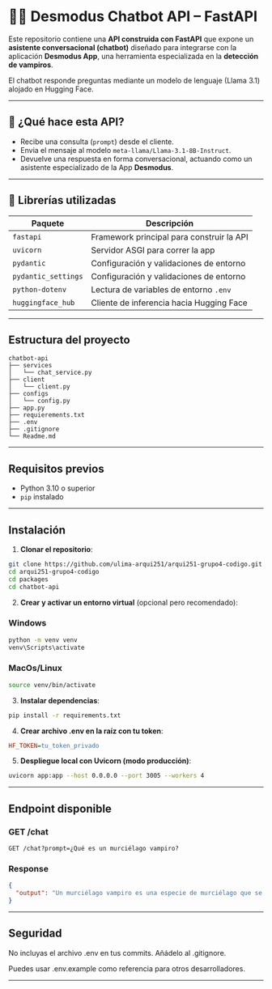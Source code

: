 # 🧛‍♂️ Desmodus Chatbot API – FastAPI

Este repositorio contiene una **API construida con FastAPI** que expone un **asistente conversacional (chatbot)** diseñado para integrarse con la aplicación **Desmodus App**, una herramienta especializada en la **detección de vampiros**.

El chatbot responde preguntas mediante un modelo de lenguaje (Llama 3.1) alojado en Hugging Face.

---

## 🚀 ¿Qué hace esta API?

- Recibe una consulta (`prompt`) desde el cliente.
- Envia el mensaje al modelo `meta-llama/Llama-3.1-8B-Instruct`.
- Devuelve una respuesta en forma conversacional, actuando como un asistente especializado de la App **Desmodus**.

---

## 🧰 Librerías utilizadas

| Paquete        | Descripción                              |
|----------------|------------------------------------------|
| `fastapi`      | Framework principal para construir la API |
| `uvicorn`      | Servidor ASGI para correr la app         |
| `pydantic`     | Configuración y validaciones de entorno  |
| `pydantic_settings`| Configuración y validaciones de entorno  |
| `python-dotenv`| Lectura de variables de entorno `.env`   |
| `huggingface_hub`  | Cliente de inferencia hacia Hugging Face |

---

## Estructura del proyecto

``` pgsql
chatbot-api
├── services
│   └── chat_service.py
├── client
│   └── client.py
├── configs
│   └── config.py
├── app.py
├── requierements.txt
├── .env
├── .gitignore
└── Readme.md
```

---

## Requisitos previos

- Python 3.10 o superior
- `pip` instalado

---

## Instalación

1. **Clonar el repositorio**:

```bash
git clone https://github.com/ulima-arqui251/arqui251-grupo4-codigo.git
cd arqui251-grupo4-codigo
cd packages
cd chatbot-api
```

2. **Crear y activar un entorno virtual** (opcional pero recomendado):

### Windows

```bash
python -m venv venv
venv\Scripts\activate
```

### MacOs/Linux

```bash
source venv/bin/activate
```

3. **Instalar dependencias**:

```bash
pip install -r requirements.txt
```

4. **Crear archivo .env en la raíz con tu token**:

```ini
HF_TOKEN=tu_token_privado
```

5. **Despliegue local con Uvicorn (modo producción)**:

```bash
uvicorn app:app --host 0.0.0.0 --port 3005 --workers 4
```

---

## Endpoint disponible

### GET /chat

```http
GET /chat?prompt=¿Qué es un murciélago vampiro?
```

### Response

```json
{
  "output": "Un murciélago vampiro es una especie de murciélago que se alimenta de sangre (hematófago)..."
}
```

---

## Seguridad

No incluyas el archivo .env en tus commits. Añádelo al .gitignore.

Puedes usar .env.example como referencia para otros desarrolladores.

---

